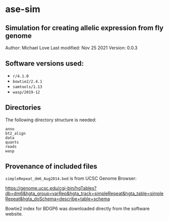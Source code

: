 # ase-sim

## Simulation for creating allelic expression from fly genome

Author: Michael Love
Last modified: Nov 25 2021
Version: 0.0.3

## Software versions used:

* `r/4.1.0`
* `bowtie2/2.4.1`
* `samtools/1.13`
* `wasp/2019-12`

## Directories

The following directory structure is needed:

```
anno
bt2_align
data
quants
reads
wasp
```

## Provenance of included files

`simpleRepeat_dm6_Aug2014.bed` is from UCSC Genome Browser:

<https://genome.ucsc.edu/cgi-bin/hgTables?db=dm6&hgta_group=varRep&hgta_track=simpleRepeat&hgta_table=simpleRepeat&hgta_doSchema=describe+table+schema>

Bowtie2 index for BDGP6 was downloaded directly from the software website.
